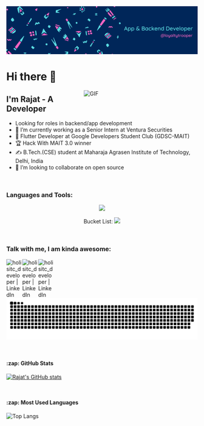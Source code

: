 <div id="header" align="center">
  <img src="https://github.com/loyaltytrooper/loyaltytrooper/blob/main/newProfileBanner.png"/>
</div>

<h1>Hi there 👋</h1>

<img width="300" align="right" alt="GIF" src="https://github.com/loyaltytrooper/loyaltytrooper/blob/main/the-it-crowd-moss-the-it-crowd.gif" />


## I'm Rajat - A Developer
- Looking for roles in backend/app development
- 🔭 I’m currently working as a Senior Intern at Ventura Securities
- 📱  Flutter Developer at Google Developers Student Club (GDSC-MAIT)
- 🏆 Hack With MAIT 3.0 winner
- ✍ B.Tech.(CSE) student at Maharaja Agrasen Institute of Technology, Delhi, India
- 👯 I’m looking to collaborate on open source

<br/>

### Languages and Tools:

<p align="center">
    <img src="https://skillicons.dev/icons?i=cpp,flutter,git,aws,gcp,docker,firebase,supabase,nodejs,go,graphql,redis,mysql,postgres,mongodb" />
</p>


<p align="center">
    Bucket List: <img src="https://skillicons.dev/icons?i=kotlin,swift,githubactions,kubernetes,jenkins,prometheus,grafana,reactjs,nextjs,rust,nginx,dynamodb", RDS />
</p>

<br/>

### Talk with me, I am kinda awesome:
<a href="https://linkedin.com/in/rajat-dev"><img align="left" alt="holisitc_developer | LinkedIn" width="42px" src="https://img.icons8.com/color/48/000000/linkedin.png" /></a>
<a href="https://twitter.com/loyaltytrooper"><img align="left" alt="holisitc_developer | LinkedIn" width="42px" src="https://img.icons8.com/color/48/000000/twitter--v2.png" /></a>
<a href="mailto:loyaltytrooper@gmail.com?Subject=New%20Opportunity%20from%20Github%20Viewer&Body=Hi"><img align="left" alt="holisitc_developer | LinkedIn" width="42px" src="https://img.icons8.com/color/48/000000/gmail-new.png" /></a>

![snake gif](https://github.com/loyaltytrooper/loyaltytrooper/blob/output/github-contribution-grid-snake.svg)

<br/>

<h4>:zap: GitHub Stats</h4>

  [![Rajat's GitHub stats](https://github-readme-stats.vercel.app/api?username=loyaltytrooper&count_private=true&show_icons=true&theme=radical)](https://github.com/loyaltytrooper/github-readme-stats)

<br/>

<h4>:zap: Most Used Languages</h4>

  ![Top Langs](https://github-readme-stats-pied-two.vercel.app/api/top-langs/?username=loyaltytrooper&theme=radical&count_private=true)

<br/>
